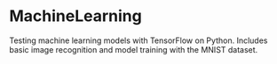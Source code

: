 # MachineLearning
Testing machine learning models with TensorFlow on Python. Includes basic image recognition and model training with the MNIST dataset.
